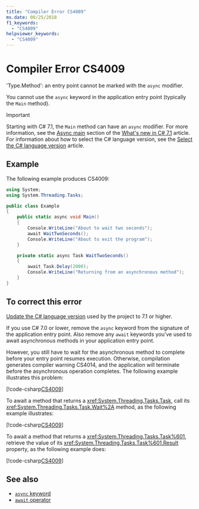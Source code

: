 ```yaml
---
title: "Compiler Error CS4009"
ms.date: 08/25/2018
f1_keywords:
  - "CS4009"
helpviewer_keywords:
  - "CS4009"
---
```

# Compiler Error CS4009

'Type.Method': an entry point cannot be marked with the `async` modifier.

You cannot use the `async` keyword in the application entry point (typically the `Main` method).

> [!IMPORTANT]
> Starting with C# 7.1, the `Main` method can have an `async` modifier. For more information, see the [Async main](../whats-new/csharp-7-1.md#async-main) section of the [What's new in C# 7.1](../whats-new/csharp-7-1.md) article. For information about how to select the C# language version, see the [Select the C# language version](../language-reference/configure-language-version.md) article.

## Example

The following example produces CS4009:

```csharp
using System;
using System.Threading.Tasks;

public class Example
{
    public static async void Main()
    {
        Console.WriteLine("About to wait two seconds");
        await WaitTwoSeconds();
        Console.WriteLine("About to exit the program");
    }

    private static async Task WaitTwoSeconds()
    {
        await Task.Delay(2000);
        Console.WriteLine("Returning from an asynchronous method");
    }
}
```

## To correct this error

[Update the C# language version](../language-reference/configure-language-version.md) used by the project to 7.1 or higher.

If you use C# 7.0 or lower, remove the `async` keyword from the signature of the application entry point. Also remove any `await` keywords you've used to await asynchronous methods in your application entry point.

However, you still have to wait for the asynchronous method to complete before your entry point resumes execution. Otherwise, compilation generates compiler warning CS4014, and the application will terminate before the asynchronous operation completes. The following example illustrates this problem:

[!code-csharp[CS4009](~/samples/snippets/csharp/misc/cs4009-1.cs)]

To await a method that returns a <xref:System.Threading.Tasks.Task>, call its <xref:System.Threading.Tasks.Task.Wait%2A> method, as the following example illustrates:

[!code-csharp[CS4009](~/samples/snippets/csharp/misc/cs4009-2.cs)]

To await a method that returns a <xref:System.Threading.Tasks.Task%601>, retrieve the value of its <xref:System.Threading.Tasks.Task%601.Result> property, as the following example does:

[!code-csharp[CS4009](~/samples/snippets/csharp/misc/cs4009-3.cs)]

## See also

- [`async` keyword](../language-reference/keywords/async.md)
- [`await` operator](../language-reference/operators/await.md)
